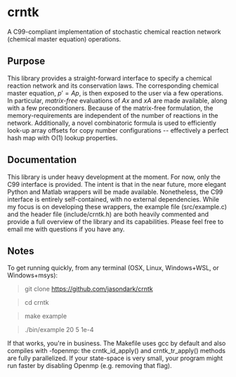 # crntk
A C99-compliant implementation of stochastic chemical reaction network (chemical master equation) operations.

## Purpose
This library provides a straight-forward interface to specify a chemical reaction network and its conservation laws.
The corresponding chemical master equation, $p'=Ap$, is then exposed to the user via a few operations. In particular,
*matrix-free* evaluations of $Ax$ and $xA$ are made available, along with a few preconditioners. Because of the matrix-free
formulation, the memory-requirements are independent of the number of reactions in the network. Additionally, a novel
combinatoric formula is used to efficiently look-up array offsets for copy number configurations -- effectively a perfect 
hash map with O(1) lookup properties.

## Documentation
This library is under heavy development at the moment. For now, only the C99 interface is provided. The intent is that
in the near future, more elegant Python and Matlab wrappers will be made available. Nonetheless, the C99 interface is entirely
self-contained, with no external dependencies. While my focus is on developing these wrappers, the example file (src/example.c) 
and the header file (include/crntk.h) are both heavily commented and provide a full overview of the library and its capabilities.
Please feel free to email me with questions if you have any.

## Notes
To get running quickly, from any terminal (OSX, Linux, Windows+WSL, or Windows+msys):
> git clone https://github.com/jasondark/crntk

> cd crntk

> make example

> ./bin/example 20 5 1e-4


If that works, you're in business. The Makefile uses gcc by default and also compiles with -fopenmp:
the crntk_id_apply() and crntk_tr_apply() methods are fully parallelized. If your state-space is very small,
your program might run faster by disabling Openmp (e.g. removing that flag).
